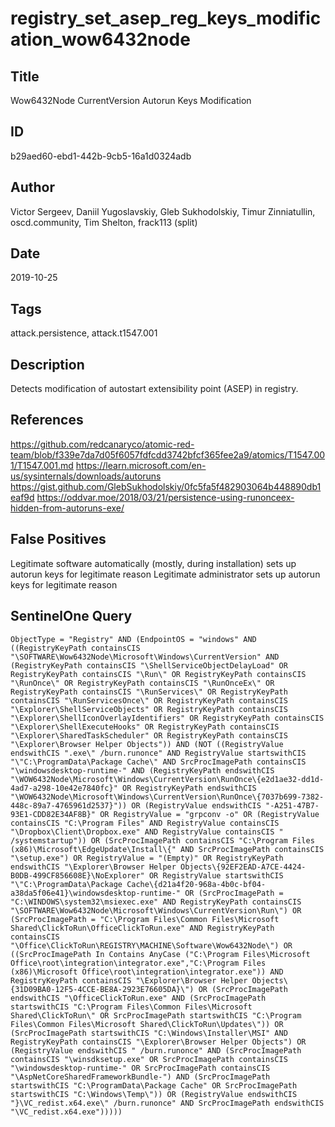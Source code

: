 # registry_set_asep_reg_keys_modification_wow6432node

## Title
Wow6432Node CurrentVersion Autorun Keys Modification

## ID
b29aed60-ebd1-442b-9cb5-16a1d0324adb

## Author
Victor Sergeev, Daniil Yugoslavskiy, Gleb Sukhodolskiy, Timur Zinniatullin, oscd.community, Tim Shelton, frack113 (split)

## Date
2019-10-25

## Tags
attack.persistence, attack.t1547.001

## Description
Detects modification of autostart extensibility point (ASEP) in registry.

## References
https://github.com/redcanaryco/atomic-red-team/blob/f339e7da7d05f6057fdfcdd3742bfcf365fee2a9/atomics/T1547.001/T1547.001.md
https://learn.microsoft.com/en-us/sysinternals/downloads/autoruns
https://gist.github.com/GlebSukhodolskiy/0fc5fa5f482903064b448890db1eaf9d
https://oddvar.moe/2018/03/21/persistence-using-runonceex-hidden-from-autoruns-exe/

## False Positives
Legitimate software automatically (mostly, during installation) sets up autorun keys for legitimate reason
Legitimate administrator sets up autorun keys for legitimate reason

## SentinelOne Query
```
ObjectType = "Registry" AND (EndpointOS = "windows" AND ((RegistryKeyPath containsCIS "\SOFTWARE\Wow6432Node\Microsoft\Windows\CurrentVersion" AND (RegistryKeyPath containsCIS "\ShellServiceObjectDelayLoad" OR RegistryKeyPath containsCIS "\Run\" OR RegistryKeyPath containsCIS "\RunOnce\" OR RegistryKeyPath containsCIS "\RunOnceEx\" OR RegistryKeyPath containsCIS "\RunServices\" OR RegistryKeyPath containsCIS "\RunServicesOnce\" OR RegistryKeyPath containsCIS "\Explorer\ShellServiceObjects" OR RegistryKeyPath containsCIS "\Explorer\ShellIconOverlayIdentifiers" OR RegistryKeyPath containsCIS "\Explorer\ShellExecuteHooks" OR RegistryKeyPath containsCIS "\Explorer\SharedTaskScheduler" OR RegistryKeyPath containsCIS "\Explorer\Browser Helper Objects")) AND (NOT ((RegistryValue endswithCIS ".exe\" /burn.runonce" AND RegistryValue startswithCIS "\"C:\ProgramData\Package Cache\" AND SrcProcImagePath containsCIS "\windowsdesktop-runtime-" AND (RegistryKeyPath endswithCIS "\WOW6432Node\Microsoft\Windows\CurrentVersion\RunOnce\{e2d1ae32-dd1d-4ad7-a298-10e42e7840fc}" OR RegistryKeyPath endswithCIS "\WOW6432Node\Microsoft\Windows\CurrentVersion\RunOnce\{7037b699-7382-448c-89a7-4765961d2537}")) OR (RegistryValue endswithCIS "-A251-47B7-93E1-CDD82E34AF8B}" OR RegistryValue = "grpconv -o" OR (RegistryValue containsCIS "C:\Program Files" AND RegistryValue containsCIS "\Dropbox\Client\Dropbox.exe" AND RegistryValue containsCIS " /systemstartup")) OR (SrcProcImagePath containsCIS "C:\Program Files (x86)\Microsoft\EdgeUpdate\Install\{" AND SrcProcImagePath containsCIS "\setup.exe") OR RegistryValue = "(Empty)" OR RegistryKeyPath endswithCIS "\Explorer\Browser Helper Objects\{92EF2EAD-A7CE-4424-B0DB-499CF856608E}\NoExplorer" OR RegistryValue startswithCIS "\"C:\ProgramData\Package Cache\{d21a4f20-968a-4b0c-bf04-a38da5f06e41}\windowsdesktop-runtime-" OR (SrcProcImagePath = "C:\WINDOWS\system32\msiexec.exe" AND RegistryKeyPath containsCIS "\SOFTWARE\Wow6432Node\Microsoft\Windows\CurrentVersion\Run\") OR (SrcProcImagePath = "C:\Program Files\Common Files\Microsoft Shared\ClickToRun\OfficeClickToRun.exe" AND RegistryKeyPath containsCIS "\Office\ClickToRun\REGISTRY\MACHINE\Software\Wow6432Node\") OR ((SrcProcImagePath In Contains AnyCase ("C:\Program Files\Microsoft Office\root\integration\integrator.exe","C:\Program Files (x86)\Microsoft Office\root\integration\integrator.exe")) AND RegistryKeyPath containsCIS "\Explorer\Browser Helper Objects\{31D09BA0-12F5-4CCE-BE8A-2923E76605DA}\") OR (SrcProcImagePath endswithCIS "\OfficeClickToRun.exe" AND (SrcProcImagePath startswithCIS "C:\Program Files\Common Files\Microsoft Shared\ClickToRun\" OR SrcProcImagePath startswithCIS "C:\Program Files\Common Files\Microsoft Shared\ClickToRun\Updates\")) OR (SrcProcImagePath startswithCIS "C:\Windows\Installer\MSI" AND RegistryKeyPath containsCIS "\Explorer\Browser Helper Objects") OR (RegistryValue endswithCIS " /burn.runonce" AND (SrcProcImagePath containsCIS "\winsdksetup.exe" OR SrcProcImagePath containsCIS "\windowsdesktop-runtime-" OR SrcProcImagePath containsCIS "\AspNetCoreSharedFrameworkBundle-") AND (SrcProcImagePath startswithCIS "C:\ProgramData\Package Cache" OR SrcProcImagePath startswithCIS "C:\Windows\Temp\")) OR (RegistryValue endswithCIS "}\VC_redist.x64.exe\" /burn.runonce" AND SrcProcImagePath endswithCIS "\VC_redist.x64.exe")))))

```